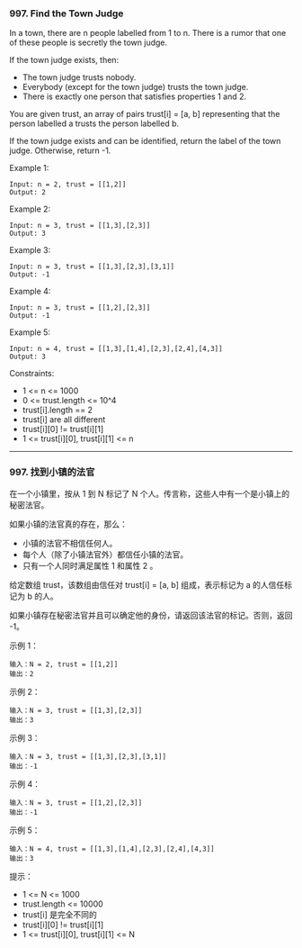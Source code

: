 ### 997. Find the Town Judge
In a town, there are n people labelled from 1 to n.  There is a rumor that one of these people is secretly the town judge.

If the town judge exists, then:

* The town judge trusts nobody.
* Everybody (except for the town judge) trusts the town judge.
* There is exactly one person that satisfies properties 1 and 2.

You are given trust, an array of pairs trust[i] = [a, b] representing that the person labelled a trusts the person labelled b.

If the town judge exists and can be identified, return the label of the town judge.  Otherwise, return -1.



Example 1:

	Input: n = 2, trust = [[1,2]]
	Output: 2

Example 2:

	Input: n = 3, trust = [[1,3],[2,3]]
	Output: 3

Example 3:

	Input: n = 3, trust = [[1,3],[2,3],[3,1]]
	Output: -1

Example 4:

	Input: n = 3, trust = [[1,2],[2,3]]
	Output: -1

Example 5:

	Input: n = 4, trust = [[1,3],[1,4],[2,3],[2,4],[4,3]]
	Output: 3



Constraints:

* 1 <= n <= 1000
* 0 <= trust.length <= 10^4
* trust[i].length == 2
* trust[i] are all different
* trust[i][0] != trust[i][1]
* 1 <= trust[i][0], trust[i][1] <= n

----

### 997. 找到小镇的法官
在一个小镇里，按从 1 到 N 标记了 N 个人。传言称，这些人中有一个是小镇上的秘密法官。

如果小镇的法官真的存在，那么：

* 小镇的法官不相信任何人。
* 每个人（除了小镇法官外）都信任小镇的法官。
* 只有一个人同时满足属性 1 和属性 2 。

给定数组 trust，该数组由信任对 trust[i] = [a, b] 组成，表示标记为 a 的人信任标记为 b 的人。

如果小镇存在秘密法官并且可以确定他的身份，请返回该法官的标记。否则，返回 -1。



示例 1：

	输入：N = 2, trust = [[1,2]]
	输出：2

示例 2：

	输入：N = 3, trust = [[1,3],[2,3]]
	输出：3

示例 3：

	输入：N = 3, trust = [[1,3],[2,3],[3,1]]
	输出：-1

示例 4：

	输入：N = 3, trust = [[1,2],[2,3]]
	输出：-1

示例 5：

	输入：N = 4, trust = [[1,3],[1,4],[2,3],[2,4],[4,3]]
	输出：3



提示：

* 1 <= N <= 1000
* trust.length <= 10000
* trust[i] 是完全不同的
* trust[i][0] != trust[i][1]
* 1 <= trust[i][0], trust[i][1] <= N
